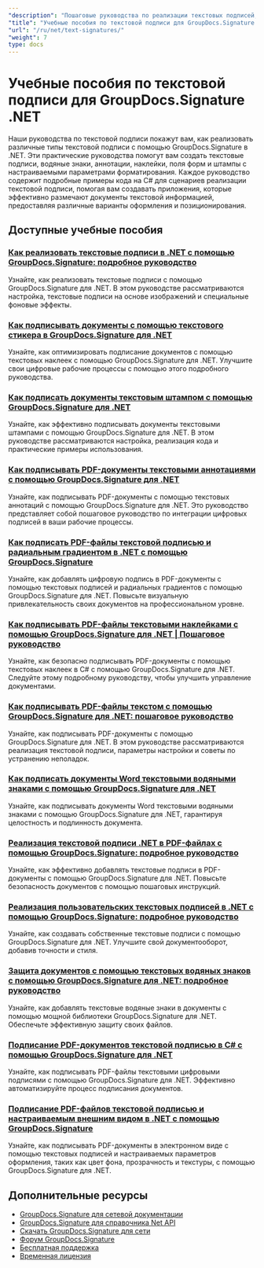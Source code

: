 ```yaml
---
"description": "Пошаговые руководства по реализации текстовых подписей, аннотаций, водяных знаков и текстовой маркировки документов с помощью GroupDocs.Signature для .NET."
"title": "Учебные пособия по текстовой подписи для GroupDocs.Signature .NET"
"url": "/ru/net/text-signatures/"
"weight": 7
type: docs
---
```

# Учебные пособия по текстовой подписи для GroupDocs.Signature .NET

Наши руководства по текстовой подписи покажут вам, как реализовать различные типы текстовой подписи с помощью GroupDocs.Signature в .NET. Эти практические руководства помогут вам создать текстовые подписи, водяные знаки, аннотации, наклейки, поля форм и штампы с настраиваемыми параметрами форматирования. Каждое руководство содержит подробные примеры кода на C# для сценариев реализации текстовой подписи, помогая вам создавать приложения, которые эффективно размечают документы текстовой информацией, предоставляя различные варианты оформления и позиционирования.

## Доступные учебные пособия

### [Как реализовать текстовые подписи в .NET с помощью GroupDocs.Signature: подробное руководство](./master-text-signatures-dotnet-groupdocs-signature/)
Узнайте, как реализовать текстовые подписи с помощью GroupDocs.Signature для .NET. В этом руководстве рассматриваются настройка, текстовые подписи на основе изображений и специальные фоновые эффекты.

### [Как подписывать документы с помощью текстового стикера в GroupDocs.Signature для .NET](./sign-documents-text-sticker-groupdocs-signature-dotnet/)
Узнайте, как оптимизировать подписание документов с помощью текстовых наклеек с помощью GroupDocs.Signature для .NET. Улучшите свои цифровые рабочие процессы с помощью этого подробного руководства.

### [Как подписать документы текстовым штампом с помощью GroupDocs.Signature для .NET](./sign-documents-text-stamp-groupdocs-signature-net/)
Узнайте, как эффективно подписывать документы текстовыми штампами с помощью GroupDocs.Signature для .NET. В этом руководстве рассматриваются настройка, реализация кода и практические примеры использования.

### [Как подписывать PDF-документы текстовыми аннотациями с помощью GroupDocs.Signature для .NET](./sign-pdf-text-annotations-groupdocs-signature-net/)
Узнайте, как подписывать PDF-документы с помощью текстовых аннотаций с помощью GroupDocs.Signature для .NET. Это руководство представляет собой пошаговое руководство по интеграции цифровых подписей в ваши рабочие процессы.

### [Как подписать PDF-файлы текстовой подписью и радиальным градиентом в .NET с помощью GroupDocs.Signature](./sign-pdf-text-radial-gradient-groupdocs-dotnet/)
Узнайте, как добавлять цифровую подпись в PDF-документы с помощью текстовых подписей и радиальных градиентов с помощью GroupDocs.Signature для .NET. Повысьте визуальную привлекательность своих документов на профессиональном уровне.

### [Как подписывать PDF-файлы текстовыми наклейками с помощью GroupDocs.Signature для .NET | Пошаговое руководство](./sign-pdfs-text-sticker-groupdocs-signature-net/)
Узнайте, как безопасно подписывать PDF-документы с помощью текстовых наклеек в C# с помощью GroupDocs.Signature для .NET. Следуйте этому подробному руководству, чтобы улучшить управление документами.

### [Как подписывать PDF-файлы текстом с помощью GroupDocs.Signature для .NET: пошаговое руководство](./sign-pdf-text-groupdocs-signature-net/)
Узнайте, как подписывать PDF-документы с помощью GroupDocs.Signature для .NET. В этом руководстве рассматриваются реализация текстовой подписи, параметры настройки и советы по устранению неполадок.

### [Как подписать документы Word текстовыми водяными знаками с помощью GroupDocs.Signature для .NET](./sign-word-documents-text-watermark-groupdocs-dotnet/)
Узнайте, как подписывать документы Word текстовыми водяными знаками с помощью GroupDocs.Signature для .NET, гарантируя целостность и подлинность документа.

### [Реализация текстовой подписи .NET в PDF-файлах с помощью GroupDocs.Signature: подробное руководство](./implement-net-text-signature-in-pdfs-groupdocs/)
Узнайте, как эффективно добавлять текстовые подписи в PDF-документы с помощью GroupDocs.Signature для .NET. Повысьте безопасность документов с помощью пошаговых инструкций.

### [Реализация пользовательских текстовых подписей в .NET с помощью GroupDocs.Signature: подробное руководство](./custom-text-signatures-groupdocs-dotnet/)
Узнайте, как создавать собственные текстовые подписи с помощью GroupDocs.Signature для .NET. Улучшите свой документооборот, добавив точности и стиля.

### [Защита документов с помощью текстовых водяных знаков с помощью GroupDocs.Signature для .NET: подробное руководство](./groupdocs-signature-net-text-watermark/)
Узнайте, как добавлять текстовые водяные знаки в документы с помощью мощной библиотеки GroupDocs.Signature для .NET. Обеспечьте эффективную защиту своих файлов.

### [Подписание PDF-документов текстовой подписью в C# с помощью GroupDocs.Signature для .NET](./sign-pdf-text-signature-csharp-groupdocs/)
Узнайте, как подписывать PDF-файлы текстовыми цифровыми подписями с помощью GroupDocs.Signature для .NET. Эффективно автоматизируйте процесс подписания документов.

### [Подписание PDF-файлов текстовой подписью и настраиваемым внешним видом в .NET с помощью GroupDocs.Signature](./sign-pdfs-text-signature-custom-appearance-dotnet/)
Узнайте, как подписывать PDF-документы в электронном виде с помощью текстовых подписей и настраиваемых параметров оформления, таких как цвет фона, прозрачность и текстуры, с помощью GroupDocs.Signature для .NET.

## Дополнительные ресурсы

- [GroupDocs.Signature для сетевой документации](https://docs.groupdocs.com/signature/net/)
- [GroupDocs.Signature для справочника Net API](https://reference.groupdocs.com/signature/net/)
- [Скачать GroupDocs.Signature для сети](https://releases.groupdocs.com/signature/net/)
- [Форум GroupDocs.Signature](https://forum.groupdocs.com/c/signature)
- [Бесплатная поддержка](https://forum.groupdocs.com/)
- [Временная лицензия](https://purchase.groupdocs.com/temporary-license/)